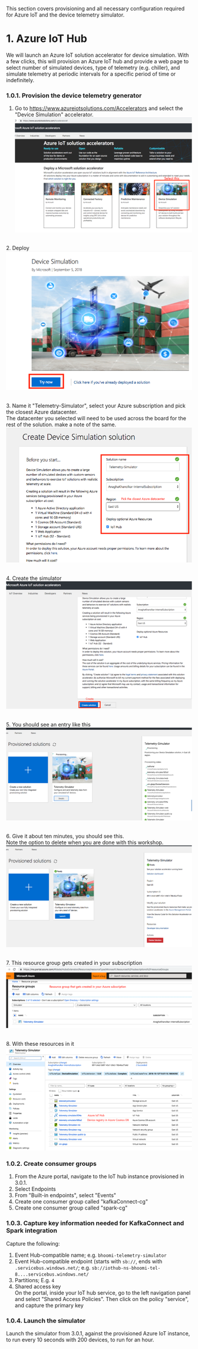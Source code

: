 This section covers provisioning and all necessary configuration required for Azure IoT and the device telemetry simulator.

# 1. Azure IoT Hub
We will launch an Azure IoT solution accelerator for device simulation.  With a few clicks, this will provision an Azure IoT hub and provide a web page to select number of simulated devices, type of telemetry (e.g. chiller), and simulate telemetry at periodic intervals for a specific period of time or indefinitely.

### 1.0.1. Provision the device telemetry generator 
1.  Go to https://www.azureiotsolutions.com/Accelerators and select the "Device Simulation" accelerator.<br>
![Go to the solution acccelerator page](../images/Simulator1.png)

<br>2.  Deploy<br>
![Provision the simulator](../images/Simulator2.png)

<br>3.  Name it "Telemetry-Simulator", select your Azure subscription and pick the closest Azure datacenter.<br>
The datacenter you selected will need to be used across the board for the rest of the solution.  make a note of the same.
![Select your subscription](../images/Simulator3.png)

<br>4.  Create the simulator<br>
![Create the simulator](../images/Simulator4.png)

<br>5.  You should see an entry like this<br>
![WorkInProgress](../images/Simulator5.png)

<br>6.  Give it about ten minutes, you should see this.<br>
Note the option to delete when you are done with this workshop.
![DeployedSimulator](../images/Simulator6.png)

<br>7.  This resource group gets created in your subscription<br>
![Provision the simulator](../images/Simulator7.png)

<br>8.  With these resources in it<br>
![Provision the simulator](../images/Simulator8.png)
<br>

### 1.0.2. Create consumer groups
1.  From the Azure portal, navigate to the IoT hub instance provisioned in 3.0.1.<BR>
2.  Select Endpoints<BR>
3.  From "Built-in endpoints", select "Events"<BR>
4.  Create one consumer group called "kafkaConnect-cg"<BR>
5.  Create one consumer group called "spark-cg"<BR>

### 1.0.3. Capture key information needed for KafkaConnect and Spark integration
Capture the following:<br>
1. Event Hub-compatible name; e.g. ```bhoomi-telemetry-simulator```
2. Event Hub-compatible endpoint (starts with ```sb://```, ends with ```.servicebus.windows.net/```; e.g. ```sb://iothub-ns-bhoomi-tel-8....servicebus.windows.net/```
3. Partitions; E.g. ```4```
4. Shared access key<br>
On the portal, inside your IoT hub service, go to the left navigation panel and select "Shared Access Policies".  Then click on the policy "service", and capture the primary key

### 1.0.4. Launch the simulator
Launch the simulator from 3.0.1, against the provisioned Azure IoT instance, to run every 10 seconds with 200 devices, to run for an hour.

